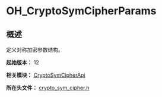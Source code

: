 # OH_CryptoSymCipherParams

## 概述

定义对称加密参数结构。

**起始版本：** 12

**相关模块：** [CryptoSymCipherApi](capi-cryptosymcipherapi.md)

**所在头文件：** [crypto_sym_cipher.h](capi-crypto-sym-cipher-h.md)

